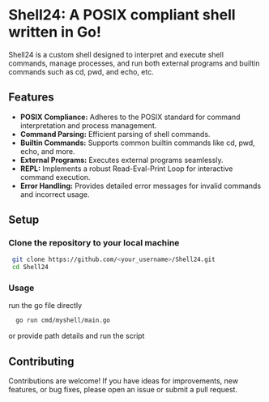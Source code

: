 # Shell24: A POSIX compliant shell written in Go!

Shell24 is a custom shell designed to interpret and execute shell commands, manage processes, and run both external programs and builtin commands such as cd, pwd, and echo, etc.

## Features

- **POSIX Compliance:** Adheres to the POSIX standard for command interpretation and process management.
- **Command Parsing:** Efficient parsing of shell commands.
- **Builtin Commands:** Supports common builtin commands like cd, pwd, echo, and more.
- **External Programs:** Executes external programs seamlessly.
- **REPL:** Implements a robust Read-Eval-Print Loop for interactive command execution.
- **Error Handling:** Provides detailed error messages for invalid commands and incorrect usage.

## Setup

### Clone the repository to your local machine

   ```bash
    git clone https://github.com/<your_username>/Shell24.git
    cd Shell24
   ```

### Usage
   run the go file directly
  ```bash
    go run cmd/myshell/main.go
   ```
   or provide path details and run the script

## Contributing

Contributions are welcome! If you have ideas for improvements, new features, or bug fixes, please open an issue or submit a pull request.
